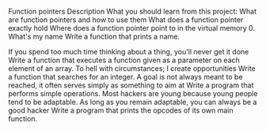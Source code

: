 Function pointers Description What you should learn from this project:
What are function pointers and how to use them What does a function pointer exactly hold Where does a function pointer point to in the virtual memory 0. What's my name Write a function that prints a name.

If you spend too much time thinking about a thing, you'll never get it done Write a function that executes a function given as a parameter on each element of an array.
To hell with circumstances; I create opportunities Write a function that searches for an integer.
A goal is not always meant to be reached, it often serves simply as something to aim at Write a program that performs simple operations.
Most hackers are young because young people tend to be adaptable. As long as you remain adaptable, you can always be a good hacker Write a program that prints the opcodes of its own main function.
